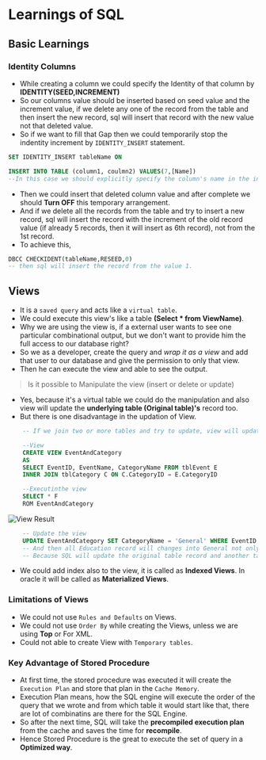 # Learnings of SQL
## Basic Learnings
### Identity Columns
* While creating a column we could specify the Identity of that column by **IDENTITY(SEED,INCREMENT)**
* So our columns value should be inserted based on seed value and the increment value, if we delete any one of the record from the table and then insert the new record, sql will insert that record with the new value not that deleted value.
* So if we want to fill that Gap then we could temporarily stop the indentity increment by `IDENTITY_INSERT` statement.
```SQL
SET IDENTITY_INSERT tableName ON

INSERT INTO TABLE (column1, coulmn2) VALUES(7,[Name])
--In this case we should explicitly specify the column's name in the insert statement
```
* Then we could insert that deleted column value and after complete we should **Turn OFF** this temporary arrangement.
* And if we delete all the records from the table and try to insert a new record, sql will insert the record with the increment of the old record value (if already 5 records, then it will insert as 6th record), not from the 1st record.
* To achieve this,

```SQL
DBCC CHECKIDENT(tableName,RESEED,0)
-- then sql will insert the record from the value 1.
````

## Views
* It is a `saved query` and acts like a `virtual table`.
* We could execute this view's like a table **(Select * from ViewName)**.
* Why we are using the view is, if a external user wants to see one particular combinational output, but we don't want to provide him the full access to our database right?
* So we as a developer, create the query and <i>wrap it as a view</i> and add that user to our database and give the permission to only that view.
* Then he can execute the view and able to see the output.

> Is it possible to Manipulate the view (insert or delete or update)
* Yes, because it's a virtual table we could do the manipulation and also view will update the **underlying table (Original table)'s** record too.
* But there is one disadvantage in the updation of View.

```SQL
    -- If we join two or more tables and try to update, view will update wrongly

    --View
    CREATE VIEW EventAndCategory
    AS
    SELECT EventID, EventName, CategoryName FROM tblEvent E
    INNER JOIN tblCategory C ON C.CategoryID = E.CategoryID

    --Executinthe view
    SELECT * F
    ROM EventAndCategory
```
![View Result](https://github.com/user-attachments/assets/d2f67c2e-4120-437b-bb5f-e1fc4109ecbd)

```SQL
    -- Update the view
    UPDATE EventAndCategory SET CategoryName = 'General' WHERE EventID = 344
    -- And then all Education record will changes into General not only the EventID with 344
    -- Because SQL will update the original table record and another table have that reference so, it will affect all the rows that have that reference.
```

* We could add index also to the view, it is called as **Indexed Views**. In oracle it will be called as **Materialized Views**.
### Limitations of Views
* We could not use `Rules and Defaults` on Views.
* We could not use `Order By` while creating the Views, unless we are using **Top** or For XML.
* Could not able to create View with `Temporary tables`.

### Key Advantage of Stored Procedure
* At first time, the stored procedure was executed it will create the `Execution Plan` and store that plan in the `Cache Memory`.
* Execution Plan means, how the SQL engine will execute the order of the query that we wrote and from which table it would start like that, there are lot of combinatins are there for the SQL Engine.
* So after the next time, SQL will take the **precompiled execution plan** from the cache and saves the time for **recompile**.
* Hence Stored Procedure is the great to execute the set of query in a **Optimized way**.